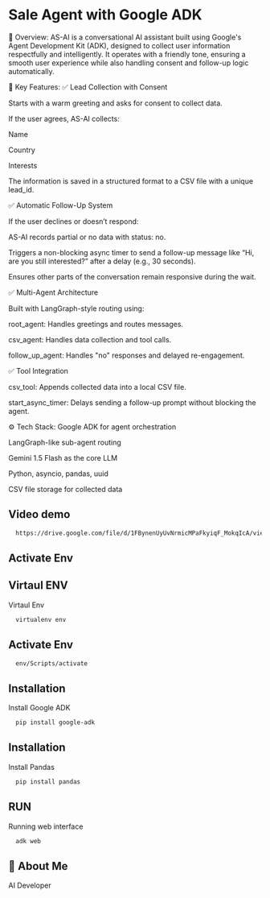 
# Sale Agent with Google ADK

🧠 Overview:
AS-AI is a conversational AI assistant built using Google's Agent Development Kit (ADK), designed to collect user information respectfully and intelligently. It operates with a friendly tone, ensuring a smooth user experience while also handling consent and follow-up logic automatically.

🔧 Key Features:
✅ Lead Collection with Consent

Starts with a warm greeting and asks for consent to collect data.

If the user agrees, AS-AI collects:

Name

Country

Interests

The information is saved in a structured format to a CSV file with a unique lead_id.

✅ Automatic Follow-Up System

If the user declines or doesn’t respond:

AS-AI records partial or no data with status: no.

Triggers a non-blocking async timer to send a follow-up message like “Hi, are you still interested?” after a delay (e.g., 30 seconds).

Ensures other parts of the conversation remain responsive during the wait.

✅ Multi-Agent Architecture

Built with LangGraph-style routing using:

root_agent: Handles greetings and routes messages.

csv_agent: Handles data collection and tool calls.

follow_up_agent: Handles "no" responses and delayed re-engagement.

✅ Tool Integration

csv_tool: Appends collected data into a local CSV file.

start_async_timer: Delays sending a follow-up prompt without blocking the agent.

⚙️ Tech Stack:
Google ADK for agent orchestration

LangGraph-like sub-agent routing

Gemini 1.5 Flash as the core LLM

Python, asyncio, pandas, uuid

CSV file storage for collected data


## Video demo



```bash
  https://drive.google.com/file/d/1FBynenUyUvNrmicMPaFkyiqF_MokqIcA/view?usp=sharing
```
## Activate Env



## Virtaul ENV

Virtaul Env

```bash
  virtualenv env
```
## Activate Env



```bash
  env/Scripts/activate
```    

## Installation

Install Google ADK

```bash
  pip install google-adk
```    

## Installation

Install Pandas

```bash
  pip install pandas
```    

## RUN

Running web interface

```bash
  adk web
```    
## 🚀 About Me
AI Developer

